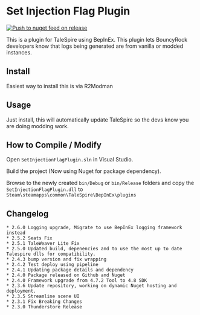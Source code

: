 # Set Injection Flag Plugin 
[![Push to nuget feed on release](https://github.com/TaleSpire-Modding/SetInjectionFlag/actions/workflows/release.yml/badge.svg)](https://github.com/TaleSpire-Modding/SetInjectionFlag/actions/workflows/release.yml)

This is a plugin for TaleSpire using BepInEx. This plugin lets BouncyRock developers know that logs being generated are from vanilla or modded instances.

## Install

Easiest way to install this is via R2Modman

## Usage

Just install, this will automatically update TaleSpire so the devs know you are doing modding work.

## How to Compile / Modify

Open ```SetInjectionFlagPlugin.sln``` in Visual Studio.

Build the project (Now using Nuget for package dependency).

Browse to the newly created ```bin/Debug``` or ```bin/Release``` folders and copy the ```SetInjectionFlagPlugin.dll``` to ```Steam\steamapps\common\TaleSpire\BepInEx\plugins```

## Changelog
```
* 2.6.0 Logging upgrade, Migrate to use BepInEx logging framework instead
* 2.5.2 Seats Fix
* 2.5.1 TaleWeaver Lite Fix
* 2.5.0 Updated build, depenencies and to use the most up to date Talespire dlls for compatibility.
* 2.4.3 bump version and fix wrapping
* 2.4.2 Test deploy using pipeline
* 2.4.1 Updating package details and dependency
* 2.4.0 Package released on Github and Nuget
* 2.4.0 Framework upgrade from 4.7.2 Tool to 4.8 SDK
* 2.3.6 Update repository, working on dynamic Nuget hosting and deployment.
* 2.3.5 Streamline scene UI
* 2.3.1 Fix Breaking Changes
* 2.3.0 Thunderstore Release
```
